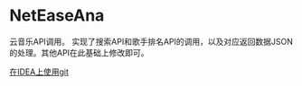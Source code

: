 # NetEaseAna

云音乐API调用。
实现了搜索API和歌手排名API的调用，以及对应返回数据JSON的处理。其他API在此基础上修改即可。

[在IDEA上使用git](https://www.cnblogs.com/java-maowei/p/5950930.html)
